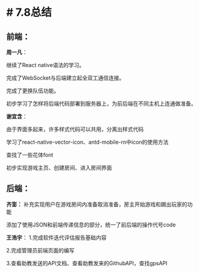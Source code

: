 # # 7.8总结

## 前端：
**周一凡**：

继续了React native语法的学习。

完成了WebSocket与后端建立起全双工通信连接。

完成了更换队伍功能。

初步学习了怎样将后端代码部署到服务器上，为前后端在不同主机上连通做准备。

**谢宜含**：

由于界面多起来，许多样式代码可以共用，分离出样式代码

学习了react-native-vector-icon、antd-mobile-rn中icon的使用方法

查找了一些花体font

初步实现游戏主页、创建房间、进入房间界面

## 后端：
**齐澎：**
补充实现用户在游戏房间内准备取消准备，房主开始游戏和踢出玩家的功能

添加了使用JSON和前端传递信息的部分，统一了前后端的操作代号code

**王浩宇**：
1.完成软件迭代评估报告基础内容

2.完成管理员前端页面的编写

3.查看助教发送的API文档、查看助教发来的GithubAPI，查找gpsAPI
